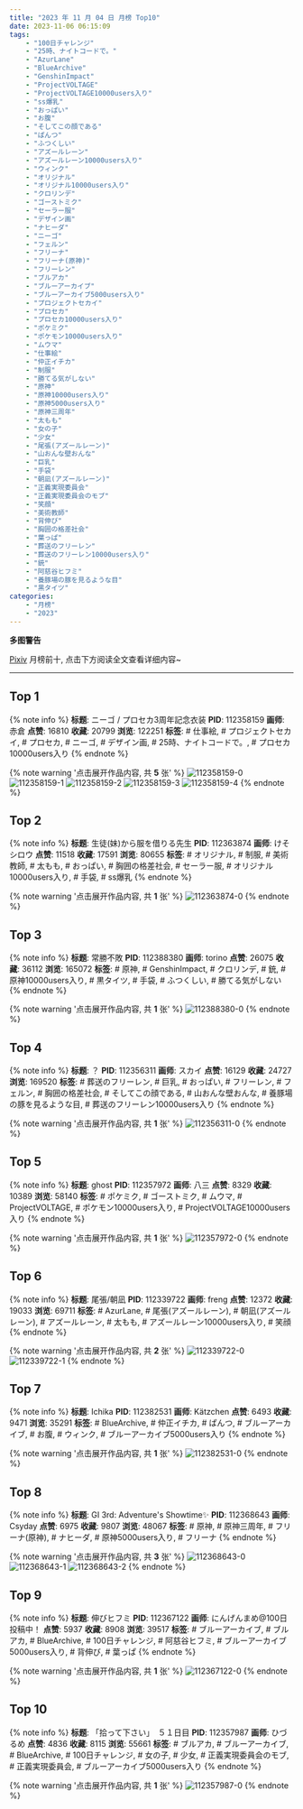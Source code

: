 ```yaml
---
title: "2023 年 11 月 04 日 月榜 Top10"
date: 2023-11-06 06:15:09
tags:
    - "100日チャレンジ"
    - "25時、ナイトコードで。"
    - "AzurLane"
    - "BlueArchive"
    - "GenshinImpact"
    - "ProjectVOLTAGE"
    - "ProjectVOLTAGE10000users入り"
    - "ss爆乳"
    - "おっぱい"
    - "お腹"
    - "そしてこの顔である"
    - "ぱんつ"
    - "ふつくしい"
    - "アズールレーン"
    - "アズールレーン10000users入り"
    - "ウィンク"
    - "オリジナル"
    - "オリジナル10000users入り"
    - "クロリンデ"
    - "ゴーストミク"
    - "セーラー服"
    - "デザイン画"
    - "ナヒーダ"
    - "ニーゴ"
    - "フェルン"
    - "フリーナ"
    - "フリーナ(原神)"
    - "フリーレン"
    - "ブルアカ"
    - "ブルーアーカイブ"
    - "ブルーアーカイブ5000users入り"
    - "プロジェクトセカイ"
    - "プロセカ"
    - "プロセカ10000users入り"
    - "ポケミク"
    - "ポケモン10000users入り"
    - "ムウマ"
    - "仕事絵"
    - "仲正イチカ"
    - "制服"
    - "勝てる気がしない"
    - "原神"
    - "原神10000users入り"
    - "原神5000users入り"
    - "原神三周年"
    - "太もも"
    - "女の子"
    - "少女"
    - "尾張(アズールレーン)"
    - "山おんな壁おんな"
    - "巨乳"
    - "手袋"
    - "朝凪(アズールレーン)"
    - "正義実現委員会"
    - "正義実現委員会のモブ"
    - "笑顔"
    - "美術教師"
    - "背伸び"
    - "胸囲の格差社会"
    - "葉っぱ"
    - "葬送のフリーレン"
    - "葬送のフリーレン10000users入り"
    - "銃"
    - "阿慈谷ヒフミ"
    - "養豚場の豚を見るような目"
    - "黒タイツ"
categories:
    - "月榜"
    - "2023"
---
```


<i class="fa fa-triangle-exclamation"></i>**多图警告**<i class="fa fa-triangle-exclamation"></i>

[Pixiv](https://www.pixiv.net/) 月榜前十, 点击下方阅读全文查看详细内容~

<!-- more -->

---

## Top 1

{% note info %}
**标题**: ニーゴ / プロセカ3周年記念衣装
**PID**: 112358159 **画师**: 赤倉
**点赞**: 16810 **收藏**: 20799 **浏览**: 122251
**标签**: # 仕事絵, # プロジェクトセカイ, # プロセカ, # ニーゴ, # デザイン画, # 25時、ナイトコードで。, # プロセカ10000users入り
{% endnote %}

{% note warning '点击展开作品内容, 共 **5** 张' %}
![112358159-0](https://i.pixiv.re/img-original/img/2023/10/08/00/01/13/112358159_p0.png)
![112358159-1](https://i.pixiv.re/img-original/img/2023/10/08/00/01/13/112358159_p1.png)
![112358159-2](https://i.pixiv.re/img-original/img/2023/10/08/00/01/13/112358159_p2.png)
![112358159-3](https://i.pixiv.re/img-original/img/2023/10/08/00/01/13/112358159_p3.png)
![112358159-4](https://i.pixiv.re/img-original/img/2023/10/08/00/01/13/112358159_p4.png)
{% endnote %}

## Top 2

{% note info %}
**标题**: 生徒(妹)から服を借りる先生
**PID**: 112363874 **画师**: けそシロウ
**点赞**: 11518 **收藏**: 17591 **浏览**: 80655
**标签**: # オリジナル, # 制服, # 美術教師, # 太もも, # おっぱい, # 胸囲の格差社会, # セーラー服, # オリジナル10000users入り, # 手袋, # ss爆乳
{% endnote %}

{% note warning '点击展开作品内容, 共 **1** 张' %}
![112363874-0](https://i.pixiv.re/img-original/img/2023/10/08/05/11/02/112363874_p0.jpg)
{% endnote %}

## Top 3

{% note info %}
**标题**: 常勝不敗
**PID**: 112388380 **画师**: torino
**点赞**: 26075 **收藏**: 36112 **浏览**: 165072
**标签**: # 原神, # GenshinImpact, # クロリンデ, # 銃, # 原神10000users入り, # 黒タイツ, # 手袋, # ふつくしい, # 勝てる気がしない
{% endnote %}

{% note warning '点击展开作品内容, 共 **1** 张' %}
![112388380-0](https://i.pixiv.re/img-original/img/2023/10/09/00/00/13/112388380_p0.jpg)
{% endnote %}

## Top 4

{% note info %}
**标题**: ？
**PID**: 112356311 **画师**: スカイ
**点赞**: 16129 **收藏**: 24727 **浏览**: 169520
**标签**: # 葬送のフリーレン, # 巨乳, # おっぱい, # フリーレン, # フェルン, # 胸囲の格差社会, # そしてこの顔である, # 山おんな壁おんな, # 養豚場の豚を見るような目, # 葬送のフリーレン10000users入り
{% endnote %}

{% note warning '点击展开作品内容, 共 **1** 张' %}
![112356311-0](https://i.pixiv.re/img-original/img/2023/10/07/23/09/03/112356311_p0.jpg)
{% endnote %}

## Top 5

{% note info %}
**标题**: ghost
**PID**: 112357972 **画师**: 八三
**点赞**: 8329 **收藏**: 10389 **浏览**: 58140
**标签**: # ポケミク, # ゴーストミク, # ムウマ, # ProjectVOLTAGE, # ポケモン10000users入り, # ProjectVOLTAGE10000users入り
{% endnote %}

{% note warning '点击展开作品内容, 共 **1** 张' %}
![112357972-0](https://i.pixiv.re/img-original/img/2023/10/08/00/00/19/112357972_p0.png)
{% endnote %}

## Top 6

{% note info %}
**标题**: 尾張/朝凪
**PID**: 112339722 **画师**: freng
**点赞**: 12372 **收藏**: 19033 **浏览**: 69711
**标签**: # AzurLane, # 尾張(アズールレーン), # 朝凪(アズールレーン), # アズールレーン, # 太もも, # アズールレーン10000users入り, # 笑顔
{% endnote %}

{% note warning '点击展开作品内容, 共 **2** 张' %}
![112339722-0](https://i.pixiv.re/img-original/img/2023/10/07/11/16/06/112339722_p0.png)
![112339722-1](https://i.pixiv.re/img-original/img/2023/10/07/11/16/06/112339722_p1.png)
{% endnote %}

## Top 7

{% note info %}
**标题**: Ichika
**PID**: 112382531 **画师**: Kätzchen
**点赞**: 6493 **收藏**: 9471 **浏览**: 35291
**标签**: # BlueArchive, # 仲正イチカ, # ぱんつ, # ブルーアーカイブ, # お腹, # ウィンク, # ブルーアーカイブ5000users入り
{% endnote %}

{% note warning '点击展开作品内容, 共 **1** 张' %}
![112382531-0](https://i.pixiv.re/img-original/img/2023/10/08/21/05/28/112382531_p0.png)
{% endnote %}

## Top 8

{% note info %}
**标题**: GI 3rd: Adventure's Showtime✨
**PID**: 112368643 **画师**: Csyday
**点赞**: 6975 **收藏**: 9807 **浏览**: 48067
**标签**: # 原神, # 原神三周年, # フリーナ(原神), # ナヒーダ, # 原神5000users入り, # フリーナ
{% endnote %}

{% note warning '点击展开作品内容, 共 **3** 张' %}
![112368643-0](https://i.pixiv.re/img-original/img/2023/10/08/11/08/03/112368643_p0.png)
![112368643-1](https://i.pixiv.re/img-original/img/2023/10/08/11/08/03/112368643_p1.png)
![112368643-2](https://i.pixiv.re/img-original/img/2023/10/08/11/08/03/112368643_p2.png)
{% endnote %}

## Top 9

{% note info %}
**标题**: 伸びヒフミ
**PID**: 112367122 **画师**: にんげんまめ@100日投稿中！
**点赞**: 5937 **收藏**: 8908 **浏览**: 39517
**标签**: # ブルーアーカイブ, # ブルアカ, # BlueArchive, # 100日チャレンジ, # 阿慈谷ヒフミ, # ブルーアーカイブ5000users入り, # 背伸び, # 葉っぱ
{% endnote %}

{% note warning '点击展开作品内容, 共 **1** 张' %}
![112367122-0](https://i.pixiv.re/img-original/img/2023/10/08/09/41/01/112367122_p0.png)
{% endnote %}

## Top 10

{% note info %}
**标题**: 「拾って下さい」　５１日目
**PID**: 112357987 **画师**: ひづるめ
**点赞**: 4836 **收藏**: 8115 **浏览**: 55661
**标签**: # ブルアカ, # ブルーアーカイブ, # BlueArchive, # 100日チャレンジ, # 女の子, # 少女, # 正義実現委員会のモブ, # 正義実現委員会, # ブルーアーカイブ5000users入り
{% endnote %}

{% note warning '点击展开作品内容, 共 **1** 张' %}
![112357987-0](https://i.pixiv.re/img-original/img/2023/10/08/00/00/21/112357987_p0.jpg)
{% endnote %}
